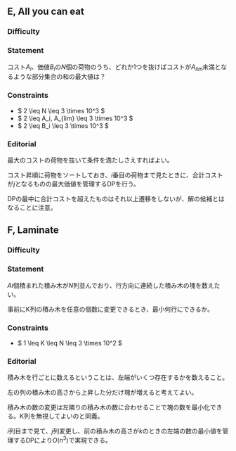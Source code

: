## E, All you can eat
### Difficulty

### Statement
コスト$A_i$、価値$B_i$の$N$個の荷物のうち、どれか1つを抜けばコストが$A_{lim}$未満となるような部分集合の和の最大値は？

### Constraints
- $ 2 \leq N \leq 3 \times 10^3 $
- $ 2 \leq A_i, A_{lim} \leq 3 \times 10^3 $
- $ 2 \leq B_i \leq 3 \times 10^3 $

### Editorial
最大のコストの荷物を抜いて条件を満たしさえすればよい。

コスト昇順に荷物をソートしておき、$i$番目の荷物まで見たときに、合計コストが$j$となるものの最大価値を管理するDPを行う。

DPの最中に合計コストを超えたものはそれ以上遷移をしないが、解の候補とはなることに注意。

## F, Laminate
### Difficulty

### Statement
$Ai$個積まれた積み木が$N$列並んでおり、行方向に連続した積み木の塊を数えたい。

事前にK列の積み木を任意の個数に変更できるとき、最小何行にできるか。

### Constraints
- $ 1 \leq K \leq N \leq 3 \times 10^2 $

### Editorial
積み木を行ごとに数えるということは、左端がいくつ存在するかを数えること。

左の列の積み木の高さから上昇した分だけ塊が増えると考えてよい。

積み木の数の変更は左隣りの積み木の数に合わせることで塊の数を最小化できる。K列を無視してよいのと同義。

$i$列目まで見て、$j$列変更し、前の積み木の高さが$k$のときの左端の数の最小値を管理するDPにより$O(n^3)$で実現できる。